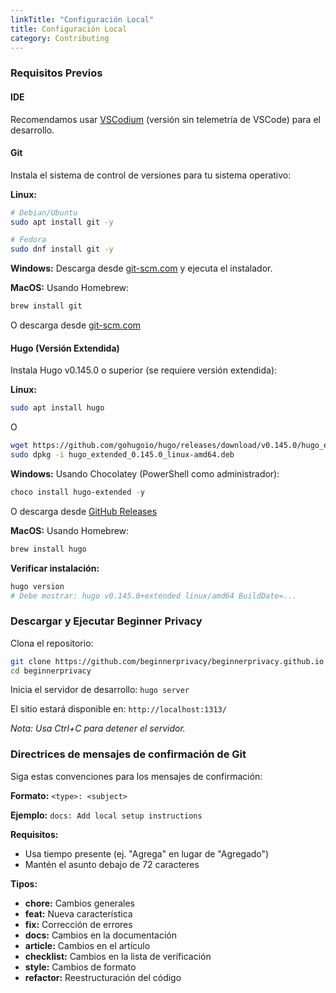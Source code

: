 ```yaml
---
linkTitle: "Configuración Local"
title: Configuración Local
category: Contributing
---
```

### Requisitos Previos
#### IDE
Recomendamos usar [VSCodium](https://vscodium.com/) (versión sin telemetría de VSCode) para el desarrollo.

#### Git
Instala el sistema de control de versiones para tu sistema operativo:

**Linux:**
```bash
# Debian/Ubuntu
sudo apt install git -y

# Fedora
sudo dnf install git -y
```

**Windows:**
Descarga desde [git-scm.com](https://git-scm.com/downloads/win) y ejecuta el instalador.

**MacOS:**
Usando Homebrew:
```bash
brew install git
```
O descarga desde [git-scm.com](https://git-scm.com/downloads/mac)

#### Hugo (Versión Extendida)
Instala Hugo v0.145.0 o superior (se requiere versión extendida):

**Linux:**
```bash
sudo apt install hugo
```
O
```bash
wget https://github.com/gohugoio/hugo/releases/download/v0.145.0/hugo_extended_0.145.0_linux-amd64.deb
sudo dpkg -i hugo_extended_0.145.0_linux-amd64.deb
```

**Windows:**
Usando Chocolatey (PowerShell como administrador):
```powershell
choco install hugo-extended -y
```
O descarga desde [GitHub Releases](https://github.com/gohugoio/hugo/releases)

**MacOS:**
Usando Homebrew:
```bash
brew install hugo
```

**Verificar instalación:**
```bash
hugo version
# Debe mostrar: hugo v0.145.0+extended linux/amd64 BuildDate=...
```

### Descargar y Ejecutar Beginner Privacy
Clona el repositorio:
```bash
git clone https://github.com/beginnerprivacy/beginnerprivacy.github.io
cd beginnerprivacy
```

Inicia el servidor de desarrollo:
`hugo server`

El sitio estará disponible en:
`http://localhost:1313/`

*Nota: Usa Ctrl+C para detener el servidor.*

### Directrices de mensajes de confirmación de Git
Siga estas convenciones para los mensajes de confirmación:

**Formato:**
`<type>: <subject>`

**Ejemplo:**
`docs: Add local setup instructions`

**Requisitos:**
- Usa tiempo presente (ej. "Agrega" en lugar de "Agregado")
- Mantén el asunto debajo de 72 caracteres

**Tipos:**
- **chore:** Cambios generales
- **feat:** Nueva característica
- **fix:** Corrección de errores
- **docs:** Cambios en la documentación
- **article:** Cambios en el artículo
- **checklist:** Cambios en la lista de verificación
- **style:** Cambios de formato
- **refactor:** Reestructuración del código
